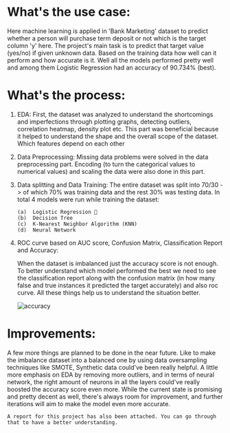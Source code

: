 # What's the use case:
Here machine learning is applied in 'Bank Marketing' dataset to predict whether a person will purchase term deposit or not which is the target column 'y' here. The project's main task is to predict that target value (yes/no) if given unknown data. Based on the training data how well can it perform and how accurate is it. Well all the models performed pretty well and among them Logistic Regression had an accuracy of 90.734% (best). 


# What's the process:

  1. EDA: First, the dataset was analyzed to understand the shortcomings and imperfections through plotting graphs, detecting outliers, correlation heatmap, density plot 
      etc. This part was beneficial because it helped to understand the shape and the overall scope of the dataset. Which features depend on each other

    
  2. Data Preprocessing: Missing data problems were solved in the data preprocessing part. Encoding (to turn the categorical values to numerical values) and scaling the data      were also done in this part.

  
  3. Data splitting and Data Training: The entire dataset was split into 70/30 -> of which 70% was training data and the rest 30% was testing data. In total 4 models were 
     run while training the dataset:

         (a)  Logistic Regression 🎯
         (b)  Decision Tree
         (c)  K-Nearest Neighbor Algorithm (KNN)
         (d)  Neural Network

  4. ROC curve based on AUC score, Confusion Matrix, Classification Report and Accuracy:

     When the dataset is imbalanced just the accuracy score is not enough. To better understand which model performed the best we need to see the classification report along      with the confusion matrix (in how many false and true instances it predicted the target accurately) and also roc curve. All these things help us to understand the            situation better.  


      ![accuracy](https://github.com/user-attachments/assets/e0e1c9ea-bfa1-4f14-9916-70ae43b93f1a)


# Improvements:

A few more things are planned to be done in the near future. Like to make the imbalance dataset into a balanced one by using data oversampling techniques like SMOTE, Synthetic data could've been really helpful. A little more emphasis on EDA by removing more outliers, and in terms of neural network, the right amount of neurons in all the layers could've really boosted the accuracy score even more. While the current state is promising and pretty decent as well, there's always room for improvement, and further iterations will aim to make the model even more accurate.

`A report for this project has also been attached. You can go through that to have a better understanding.`

